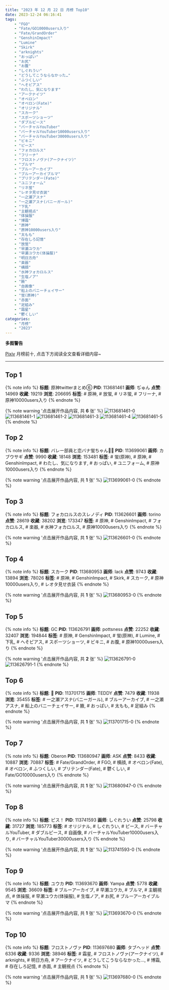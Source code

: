 ```yaml
---
title: "2023 年 12 月 22 日 月榜 Top10"
date: 2023-12-24 06:16:41
tags:
    - "FGO"
    - "Fate/GO10000users入り"
    - "Fate/GrandOrder"
    - "GenshinImpact"
    - "Lumine"
    - "Skirk"
    - "arknights"
    - "おっぱい"
    - "お尻"
    - "お腹"
    - "しぐれうい"
    - "どうしてこうならなかった…"
    - "ふつくしい"
    - "へそピアス"
    - "わたし、気になります"
    - "アークナイツ"
    - "オベロン"
    - "オベロン(Fate)"
    - "オリジナル"
    - "スカーク"
    - "スポーツショーツ"
    - "ダブルピース"
    - "バーチャルYouTuber"
    - "バーチャルYouTuber10000users入り"
    - "バーチャルYouTuber30000users入り"
    - "ビキニ"
    - "ピース"
    - "フォカロルス"
    - "フリーナ"
    - "フロストノヴァ(アークナイツ)"
    - "ブルマ"
    - "ブルーアーカイブ"
    - "ブルーアーカイブルマ"
    - "プリテンダー(Fate)"
    - "ユニフォーム"
    - "リネ蛍"
    - "レオタ見せ衣装"
    - "一之瀬アスナ"
    - "一之瀬アスナ(バニーガール)"
    - "下乳"
    - "主観視点"
    - "体操服"
    - "博霜"
    - "原神"
    - "原神10000users入り"
    - "太もも"
    - "存在しろ記憶"
    - "放蛍"
    - "早瀬ユウカ"
    - "早瀬ユウカ(体操服)"
    - "明日方舟"
    - "楽器"
    - "横顔"
    - "水神フォカロルス"
    - "生塩ノア"
    - "腋"
    - "自画像"
    - "船上のバニーチェイサー"
    - "蛍(原神)"
    - "赤面"
    - "足組み"
    - "霜星"
    - "鬱くしい"
categories:
    - "月榜"
    - "2023"
---
```


<i class="fa fa-triangle-exclamation"></i>**多图警告**<i class="fa fa-triangle-exclamation"></i>

[Pixiv](https://www.pixiv.net/) 月榜前十, 点击下方阅读全文查看详细内容~

<!-- more -->

---

## Top 1

{% note info %}
**标题**: 原神twitterまとめ⑥
**PID**: 113681461 **画师**: ぢゅん
**点赞**: 14969 **收藏**: 19219 **浏览**: 206695
**标签**: # 原神, # 放蛍, # リネ蛍, # フリーナ, # 原神10000users入り
{% endnote %}

{% note warning '点击展开作品内容, 共 **6** 张' %}
![113681461-0](https://i.pixiv.re/img-original/img/2023/11/25/00/06/35/113681461_p0.jpg)
![113681461-1](https://i.pixiv.re/img-original/img/2023/11/25/00/06/35/113681461_p1.jpg)
![113681461-2](https://i.pixiv.re/img-original/img/2023/11/25/00/06/35/113681461_p2.jpg)
![113681461-3](https://i.pixiv.re/img-original/img/2023/11/25/00/06/35/113681461_p3.jpg)
![113681461-4](https://i.pixiv.re/img-original/img/2023/11/25/00/06/35/113681461_p4.jpg)
![113681461-5](https://i.pixiv.re/img-original/img/2023/11/25/00/06/35/113681461_p5.jpg)
{% endnote %}

## Top 2

{% note info %}
**标题**: バレー部員と恋バナ蛍ちゃん🏐🌸
**PID**: 113699061 **画师**: カブウサギ
**点赞**: 9990 **收藏**: 18148 **浏览**: 153481
**标签**: # 蛍(原神), # 原神, # GenshinImpact, # わたし、気になります, # おっぱい, # ユニフォーム, # 原神10000users入り
{% endnote %}

{% note warning '点击展开作品内容, 共 **1** 张' %}
![113699061-0](https://i.pixiv.re/img-original/img/2023/11/25/18/07/44/113699061_p0.jpg)
{% endnote %}

## Top 3

{% note info %}
**标题**: フォカロルスのスレノディ
**PID**: 113626601 **画师**: torino
**点赞**: 28619 **收藏**: 38202 **浏览**: 173347
**标签**: # 原神, # GenshinImpact, # フォカロルス, # 楽器, # 水神フォカロルス, # 原神10000users入り
{% endnote %}

{% note warning '点击展开作品内容, 共 **1** 张' %}
![113626601-0](https://i.pixiv.re/img-original/img/2023/11/23/00/00/17/113626601_p0.jpg)
{% endnote %}

## Top 4

{% note info %}
**标题**: スカーク
**PID**: 113680953 **画师**: lack
**点赞**: 9743 **收藏**: 13894 **浏览**: 78026
**标签**: # 原神, # GenshinImpact, # Skirk, # スカーク, # 原神10000users入り, # レオタ見せ衣装
{% endnote %}

{% note warning '点击展开作品内容, 共 **1** 张' %}
![113680953-0](https://i.pixiv.re/img-original/img/2023/11/25/00/00/20/113680953_p0.png)
{% endnote %}

## Top 5

{% note info %}
**标题**: GC
**PID**: 113626791 **画师**: pottsness
**点赞**: 22252 **收藏**: 32407 **浏览**: 194844
**标签**: # 原神, # GenshinImpact, # 蛍(原神), # Lumine, # 下乳, # へそピアス, # スポーツショーツ, # ビキニ, # お腹, # 原神10000users入り
{% endnote %}

{% note warning '点击展开作品内容, 共 **2** 张' %}
![113626791-0](https://i.pixiv.re/img-original/img/2023/11/23/00/01/14/113626791_p0.jpg)
![113626791-1](https://i.pixiv.re/img-original/img/2023/11/23/00/01/14/113626791_p1.jpg)
{% endnote %}

## Top 6

{% note info %}
**标题**: 🐇
**PID**: 113701715 **画师**: TEDDY
**点赞**: 7479 **收藏**: 11938 **浏览**: 35455
**标签**: # 一之瀬アスナ(バニーガール), # ブルーアーカイブ, # 一之瀬アスナ, # 船上のバニーチェイサー, # 腋, # おっぱい, # 太もも, # 足組み
{% endnote %}

{% note warning '点击展开作品内容, 共 **1** 张' %}
![113701715-0](https://i.pixiv.re/img-original/img/2023/11/25/19/51/35/113701715_p0.jpg)
{% endnote %}

## Top 7

{% note info %}
**标题**: Oberon
**PID**: 113680947 **画师**: ASK
**点赞**: 8433 **收藏**: 10887 **浏览**: 70887
**标签**: # Fate/GrandOrder, # FGO, # 横顔, # オベロン(Fate), # オベロン, # ふつくしい, # プリテンダー(Fate), # 鬱くしい, # Fate/GO10000users入り
{% endnote %}

{% note warning '点击展开作品内容, 共 **1** 张' %}
![113680947-0](https://i.pixiv.re/img-original/img/2023/11/25/00/00/19/113680947_p0.png)
{% endnote %}

## Top 8

{% note info %}
**标题**: ピス！
**PID**: 113741593 **画师**: しぐれうい
**点赞**: 25798 **收藏**: 31727 **浏览**: 185773
**标签**: # オリジナル, # しぐれうい, # ピース, # バーチャルYouTuber, # ダブルピース, # 自画像, # バーチャルYouTuber10000users入り, # バーチャルYouTuber30000users入り
{% endnote %}

{% note warning '点击展开作品内容, 共 **1** 张' %}
![113741593-0](https://i.pixiv.re/img-original/img/2023/11/27/00/00/20/113741593_p0.jpg)
{% endnote %}

## Top 9

{% note info %}
**标题**: ユウカ
**PID**: 113693670 **画师**: Yampa
**点赞**: 5778 **收藏**: 9545 **浏览**: 36609
**标签**: # ブルーアーカイブ, # 早瀬ユウカ, # ブルマ, # 主観視点, # 体操服, # 早瀬ユウカ(体操服), # 生塩ノア, # お尻, # ブルーアーカイブルマ
{% endnote %}

{% note warning '点击展开作品内容, 共 **1** 张' %}
![113693670-0](https://i.pixiv.re/img-original/img/2023/11/25/13/52/37/113693670_p0.png)
{% endnote %}

## Top 10

{% note info %}
**标题**: フロストノヴァ
**PID**: 113697680 **画师**: タブヘッド
**点赞**: 6336 **收藏**: 9336 **浏览**: 38946
**标签**: # 霜星, # フロストノヴァ(アークナイツ), # arknights, # 明日方舟, # アークナイツ, # どうしてこうならなかった…, # 博霜, # 存在しろ記憶, # 赤面, # 主観視点
{% endnote %}

{% note warning '点击展开作品内容, 共 **1** 张' %}
![113697680-0](https://i.pixiv.re/img-original/img/2023/11/25/17/12/54/113697680_p0.jpg)
{% endnote %}
